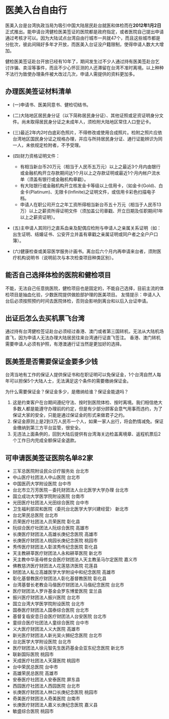# 医美入台自由行

医美入台是台湾执政当局为吸引中国大陆居民赴台就医和体检而在**2012年1月2日**正式推出。能申请台湾健检医美签证的医院都是政府指定，或者医院自己提出申请通过考核才可以。因为大陆试点台湾自由行城市一共就47个，而且这些城市都是分批次，彼此间隔好多年才开放，而医美入台证没户籍限制，使得申请人数大大增加。

健检医美签证赴台开放已经有10年了，期间发生过不少人通过持有医美签赴台乞讨诈骗、卖淫等事件，而且不少心怀叵测的人还滞留在台湾不准时离境。以上种种不法行为致使办理条件被大改过几次，申请人需提供的资料更加多。

## 办理医美签证材料清单

- (一)申请书、医美同意书、健检切结书。
- (二)大陆地区居民身分证（以下简称居民身分证）、其他证照或足资证明身分文件。尚未取得居民身分证之未成年人，须检附大陆地区常住人口登记卡。
- (三)最近2年内2吋白底彩色照片，不得修改或使用合成照片。检附之照片应依台湾地区国民身分证之规格办理，并应与所持居民身分证、通行证能辨识为同一人，未依规定检附者，不予受理。
- (四)财力资格证明文件：
	- 有相当新台币20万元（相当于人民币五万元）以上之最近3个月内由银行或金融机构开立存款期间达1个月以上之存款证明或最近1个月内帐户流水单（须盖有银行或金融机构章戳）。
	- 有大陆银行或金融机构开立核发金卡等级以上信用卡，（如金卡(Gold)、白金卡(Platinum)、无限卡(Infinite)之证明文件，或信用卡彩色扫描电子档。
	- 申请人在职公司开立之年工资所得相当新台币五十万元（相当于人民币13万）以上之薪资所得证明文件（须加盖公司章戳、开立日期及任职期间1年以上之薪资证明）。

- (五)主申请人其同行之直系血亲及配偶应检附与申请人之亲属关系证明（如：出生证明、结婚证书、公安开立并盖有章戳之亲属证明或同户者之全户户口簿）。

- (六)健康检查或美容医学服务计画书。离台后六个月内再申请来台者，须附医疗机构说明书（说明前次与本次检查项目种类区别）。

## 能否自己选择体检的医院和健检项目

不能，无法自己任意挑医院，健检项目也是固定的，不能自己选择，目前主流的体检项目是抽血化验，少数医院提供做脸部护理的医美项目。
友情提示：申请人入台后必须按照预约时间去医院体检，否则会影响到离台和以后入台证申请。

## 出证后怎么去买机票飞台湾

通过持有台湾健检签证赴台必须经过香港、澳门或者第三国转机，无法从大陆机场直飞，因为申请人无法办理大陆居民往来台湾通行证直飞签注。
香港、澳门转机需要申请人必须有护照，有港澳通行证当然是更加好的选择。


## 医美签是否需要保证金要多少钱

台湾当地有工作的保证人提供保证书和在职证明可以免保证金，1个台湾自然人每年可以担保5个大陆人士，无法满足这个条件的需要缴纳保证金。

为什么需要保证金？保证金多少，是缴纳给谁？保证金能退吗？

1. 这是约束客户在台期间遵纪守法、按时到医院体检、按时离境。我们相信绝大多数人都是能遵守办理前的约定，但是有少部分顾客会意气用事而违约，为了保证大家的安全，只能是通过保证金的形式来做君子之约。
2. 保证金原则上是2到3万人民币一个人，如果一家人出行，将会酌情减免。保证金缴纳到第三方平台监管，很安全。
3. 无违法上面条例的，回到大陆后提供有台湾海关边检盖离境章、返程机票后2个工作日内完成全额保证金退款。

## 可申请医美签证医院名单82家

- 三军总医院附设民众诊疗服务处 台北市
- 中山医疗社团法人中山医院 台北市
- 中国医药大学附设医院 台中市
- 台北市立万芳医院－委托财团法人台北医学大学办理 台北市
- 国立成功大学医学院附设医院 台南市
- 光田医疗社团法人光田综合医院 台中市
- 卫生福利部双和医院〈委托台北医学大学兴建经营〉 新北市
- 台北荣民总医院 台北市
- 员荣医疗社团法人员荣医院 彰化县
- 阮综合医疗社团法人阮综合医院 高雄市
- 长庚医疗财团法人高雄长庚纪念医院 高雄市
- 长庚医疗财团法人桃园长庚纪念医院 桃园市
- 秀传医疗财团法人彰滨秀传纪念医院 彰化县
- 天主教耕莘医疗财团法人永和耕莘医院 新北市
- 天主教中华圣母修女会医疗财团法人天主教圣马尔定医院 嘉义市
- 佛教慈济医疗财团法人花莲慈济医院 花莲县
- 财团法人私立高雄医学大学附设中和纪念医院 高雄市
- 彰化基督教医疗财团法人彰化基督教医院 彰化县
- 台湾基督长老教会马偕医疗财团法人马偕纪念医院 台北市
- 医疗财团法人罗许基金会罗东博爱医院 宜兰县
- 振兴医疗财团法人振兴医院 台北市
- 国立台湾大学医学院附设医院 台北市
- 国泰医疗财团法人国泰综合医院 台北市
- 基督复临安息日会医疗财团法人台安医院 台北市
- 童综合医疗社团法人童综合医院 台中市
- 义大医疗财团法人义大医院 高雄市
- 新光医疗财团法人新光吴火狮纪念医院 台北市
- 台北医学大学附设医院 台北市
- 医疗财团法人徐元智先生医药基金会亚东纪念医院 新北市
- 联新国际医院 桃园市
- 天成医疗社团法人天晟医院 桃园市
- 台中荣民总医院 台中市
- 高雄荣民总医院 高雄市
- 安泰医疗社团法人安泰医院 屏东县
- 西园医疗社团法人西园医院 台北市
- 长庚医疗财团法人林口长庚纪念医院 桃园市
- 奇美医疗财团法人奇美医院 台南市
- 长庚医疗财团法人嘉义长庚纪念医院 嘉义县
- 敏盛综合医院 桃园市
